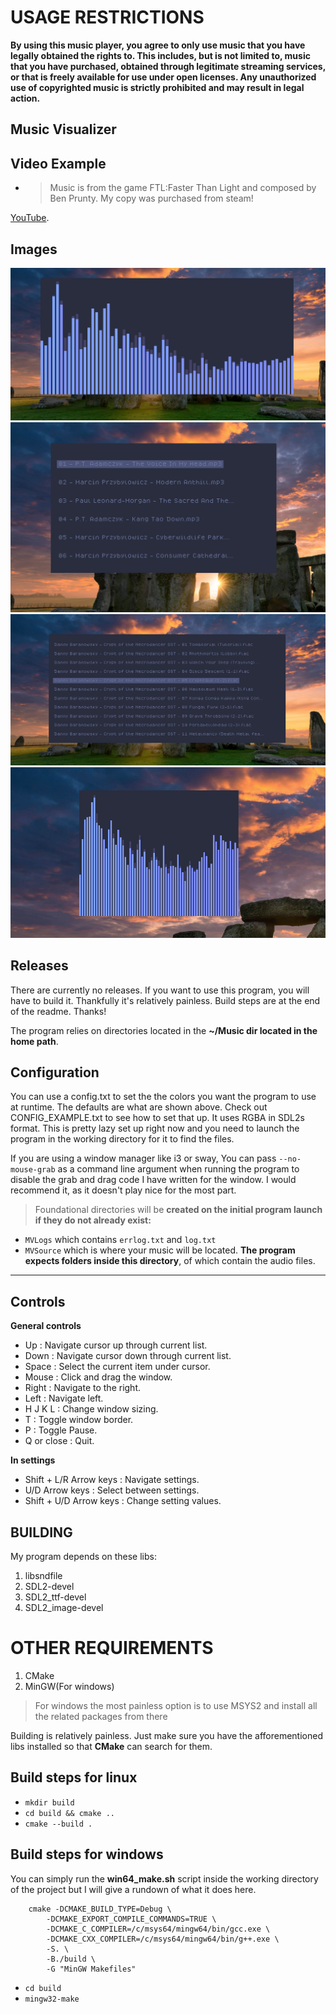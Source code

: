 
# USAGE RESTRICTIONS
 
**By using this music player, you agree to only use music that you have legally obtained the rights to. This includes, but is not limited to, music that you have purchased, obtained through legitimate streaming services, or that is freely available for use under open licenses. Any unauthorized use of copyrighted music is strictly prohibited and may result in legal action.**

## Music Visualizer

## Video Example
- > Music is from the game FTL:Faster Than Light and composed by Ben Prunty. My copy was purchased from steam!

[YouTube](https://www.youtube.com/watch?v=SP236bVoIZE).

## Images
![Image](example/example_desktop_1.png)
![Image](example/example_desktop_2.png)
![Image](example/example_desktop_3.png)
![Image](example/example_desktop_4.png)

## Releases
There are currently no releases. If you want to use this program, you will have to build it. Thankfully it's relatively painless. Build steps are at the end of the readme. Thanks!
 
The program relies on directories located in the **~/Music dir located in the home path**.


## Configuration
You can use a config.txt to set the the colors you want the program to use at runtime. The defaults are what are shown above. Check out CONFIG_EXAMPLE.txt to see how to set that up. It uses RGBA in SDL2s format. This is pretty lazy set up right now and you need to launch the program in the working directory for it to find the files.

If you are using a window manager like i3 or sway, You can pass ```--no-mouse-grab``` as a command line argument when running the program to disable the grab and drag code I have written for the window. I would recommend it, as it doesn't play nice for the most part.

> Foundational directories will be **created on the initial program launch if they do not already exist:**
- ```MVLogs``` which contains ```errlog.txt``` and ```log.txt```
- ```MVSource``` which is where your music will be located. **The program expects folders inside this directory**, of which contain the audio files.
---


## Controls
**General controls**

- Up : Navigate cursor up through current list.
- Down : Navigate cursor down through current list.
- Space : Select the current item under cursor.
- Mouse : Click and drag the window.
- Right : Navigate to the right.
- Left : Navigate left.
- H J K L : Change window sizing.
- T : Toggle window border.
- P : Toggle Pause.
- Q or close : Quit.

**In settings**
- Shift + L/R Arrow keys : Navigate settings.
- U/D Arrow keys : Select between settings.
- Shift + U/D Arrow keys : Change setting values.

## BUILDING
My program depends on these libs:

1. libsndfile
2. SDL2-devel
3. SDL2_ttf-devel
4. SDL2_image-devel

# OTHER REQUIREMENTS
1. CMake
2. MinGW(For windows)

> For windows the most painless option is to use MSYS2 and install all the related packages from there

Building is relatively painless. Just make sure you have the afforementioned libs installed so that **CMake** can search for them.

## Build steps for linux
- ```mkdir build```
- ```cd build && cmake ..```
- ```cmake --build .```

## Build steps for windows
You can simply run the **win64_make.sh** script inside the working directory of the project but I will give a rundown of what it does here.

```
    cmake -DCMAKE_BUILD_TYPE=Debug \
        -DCMAKE_EXPORT_COMPILE_COMMANDS=TRUE \
        -DCMAKE_C_COMPILER=/c/msys64/mingw64/bin/gcc.exe \
        -DCMAKE_CXX_COMPILER=/c/msys64/mingw64/bin/g++.exe \
        -S. \
        -B./build \
        -G "MinGW Makefiles"
```


- ```cd build```
- ```mingw32-make```







